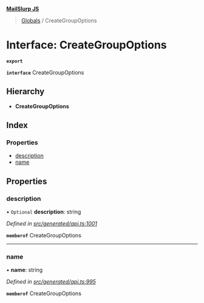 **[MailSlurp JS](../README.md)**

> [Globals](../README.md) / CreateGroupOptions

# Interface: CreateGroupOptions

**`export`** 

**`interface`** CreateGroupOptions

## Hierarchy

* **CreateGroupOptions**

## Index

### Properties

* [description](creategroupoptions.md#description)
* [name](creategroupoptions.md#name)

## Properties

### description

• `Optional` **description**: string

*Defined in [src/generated/api.ts:1001](https://github.com/mailslurp/mailslurp-client/blob/ad6aa3d/src/generated/api.ts#L1001)*

**`memberof`** CreateGroupOptions

___

### name

•  **name**: string

*Defined in [src/generated/api.ts:995](https://github.com/mailslurp/mailslurp-client/blob/ad6aa3d/src/generated/api.ts#L995)*

**`memberof`** CreateGroupOptions
